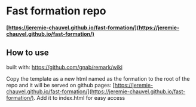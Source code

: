 # Fast formation repo

**[https://jeremie-chauvel.github.io/fast-formation/](https://jeremie-chauvel.github.io/fast-formation/)**

## How to use

built with: https://github.com/gnab/remark/wiki

Copy the template as a new html named as the formation to the root of the repo and it will be served on github pages: [https://jeremie-chauvel.github.io/fast-formation/](https://jeremie-chauvel.github.io/fast-formation/). Add it to index.html for easy access
